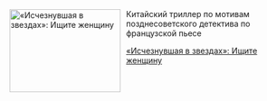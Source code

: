 <!--2025-05-10 10:15:36-->
<div class="yb">
  <div class="rss kino_kino"><a href="https://www.kino-teatr.ru/kino/art/tv/7021/" title="«Исчезнувшая в звездах»: Ищите женщину"><img src="https://www.kino-teatr.ru/art/1/2/7021/poster.jpg" width="196" height="147" align="left" hspace="5" style="margin: 0px 10px 0px 5px" alt="«Исчезнувшая в звездах»: Ищите женщину"/></a>Китайский триллер по мотивам позднесоветского детектива по французской пьесе <p class="titl"><a href="https://www.kino-teatr.ru/kino/art/tv/7021/">«Исчезнувшая в звездах»: Ищите женщину</a></p></div>
</div>
